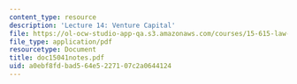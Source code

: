 ```yaml
---
content_type: resource
description: 'Lecture 14: Venture Capital'
file: https://ol-ocw-studio-app-qa.s3.amazonaws.com/courses/15-615-law-for-the-entrepreneur-and-manager-spring-2003/a0ebf8fdbad564e5227107c2a0644124_doc15041notes.pdf
file_type: application/pdf
resourcetype: Document
title: doc15041notes.pdf
uid: a0ebf8fd-bad5-64e5-2271-07c2a0644124
---
```

